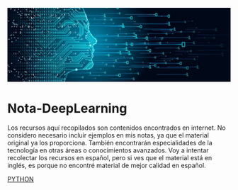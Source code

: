 ![portada](https://github.com/Zanyllect58/Nota-DeepLearning/blob/master/image.jpg)
# Nota-DeepLearning

Los recursos aquí recopilados son contenidos encontrados en internet. No considero necesario incluir ejemplos en mis notas, ya que el material original ya los proporciona. También encontrarán especialidades de la tecnología en otras áreas o conocimientos avanzados. Voy a intentar recolectar los recursos en español, pero si ves que el material está en inglés, es porque no encontré material de mejor calidad en español.


[PYTHON](https://github.com/Zanyllect58/Notas-Estudio-Python-Guia-Completa)
